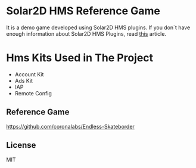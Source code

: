 # Solar2D HMS Reference Game

It is a demo game developed using Solar2D HMS plugins. 
If you don`t have enough information about Solar2D HMS Plugins, read [this](https://medium.com/huawei-developers/hms-solar2d-plugin-integration-bc8231714cc5) article.  

# Hms Kits Used in The Project 
* Account Kit
* Ads Kit
* IAP
* Remote Config

## Reference Game
https://github.com/coronalabs/Endless-Skateborder

## License
MIT